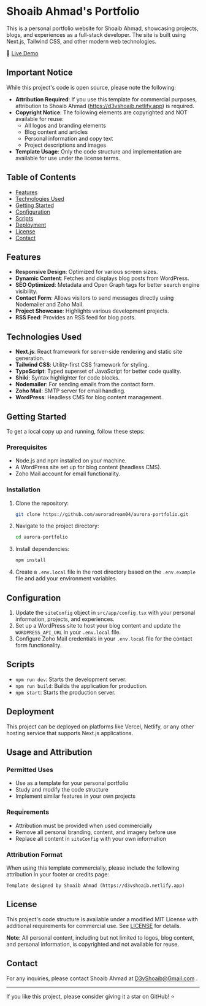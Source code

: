# Shoaib Ahmad's Portfolio

This is a personal portfolio website for Shoaib Ahmad, showcasing projects, blogs, and experiences as a full-stack developer. The site is built using Next.js, Tailwind CSS, and other modern web technologies.

🔗 [Live Demo](https://d3vshoaib.netlify.app)

## Important Notice

While this project's code is open source, please note the following:

- **Attribution Required**: If you use this template for commercial purposes, attribution to Shoaib Ahmad (https://d3vshoaib.netlify.app) is required.
- **Copyright Notice**: The following elements are copyrighted and NOT available for reuse:
  - All logos and branding elements
  - Blog content and articles
  - Personal information and copy text
  - Project descriptions and images
- **Template Usage**: Only the code structure and implementation are available for use under the license terms.

## Table of Contents

- [Features](#features)
- [Technologies Used](#technologies-used)
- [Getting Started](#getting-started)
- [Configuration](#configuration)
- [Scripts](#scripts)
- [Deployment](#deployment)
- [License](#license)
- [Contact](#contact)

## Features

- **Responsive Design**: Optimized for various screen sizes.
- **Dynamic Content**: Fetches and displays blog posts from WordPress.
- **SEO Optimized**: Metadata and Open Graph tags for better search engine visibility.
- **Contact Form**: Allows visitors to send messages directly using Nodemailer and Zoho Mail.
- **Project Showcase**: Highlights various development projects.
- **RSS Feed**: Provides an RSS feed for blog posts.

## Technologies Used

- **Next.js**: React framework for server-side rendering and static site generation.
- **Tailwind CSS**: Utility-first CSS framework for styling.
- **TypeScript**: Typed superset of JavaScript for better code quality.
- **Shiki**: Syntax highlighter for code blocks.
- **Nodemailer**: For sending emails from the contact form.
- **Zoho Mail**: SMTP server for email handling.
- **WordPress**: Headless CMS for blog content management.

## Getting Started

To get a local copy up and running, follow these steps:

### Prerequisites

- Node.js and npm installed on your machine.
- A WordPress site set up for blog content (headless CMS).
- Zoho Mail account for email functionality.

### Installation

1. Clone the repository:

   ```bash
   git clone https://github.com/auroradream04/aurora-portfolio.git
   ```

2. Navigate to the project directory:

   ```bash
   cd aurora-portfolio
   ```

3. Install dependencies:

   ```bash
   npm install
   ```

4. Create a `.env.local` file in the root directory based on the `.env.example` file and add your environment variables.

## Configuration

1. Update the `siteConfig` object in `src/app/config.tsx` with your personal information, projects, and experiences.
2. Set up a WordPress site to host your blog content and update the `WORDPRESS_API_URL` in your `.env.local` file.
3. Configure Zoho Mail credentials in your `.env.local` file for the contact form functionality.

## Scripts

- `npm run dev`: Starts the development server.
- `npm run build`: Builds the application for production.
- `npm start`: Starts the production server.

## Deployment

This project can be deployed on platforms like Vercel, Netlify, or any other hosting service that supports Next.js applications.

## Usage and Attribution

### Permitted Uses

- Use as a template for your personal portfolio
- Study and modify the code structure
- Implement similar features in your own projects

### Requirements

- Attribution must be provided when used commercially
- Remove all personal branding, content, and imagery before use
- Replace all content in `siteConfig` with your own information

### Attribution Format

When using this template commercially, please include the following attribution in your footer or credits page:

```
Template designed by Shoaib Ahmad (https://d3vshoaib.netlify.app)
```

## License

This project's code structure is available under a modified MIT License with additional requirements for commercial use. See [LICENSE](LICENSE) for details.

**Note**: All personal content, including but not limited to logos, blog content, and personal information, is copyrighted and not available for reuse.

## Contact

For any inquiries, please contact Shoaib Ahmad at D3vShoaib@Gmail.com .

---

If you like this project, please consider giving it a star on GitHub! ⭐
